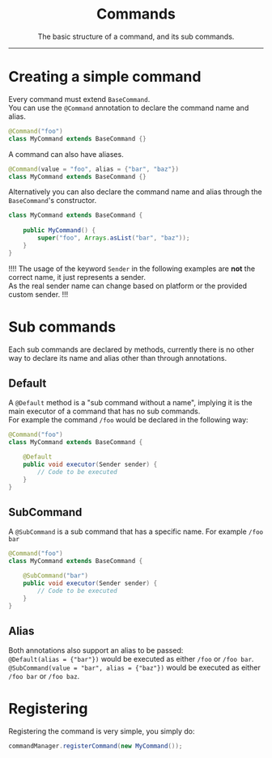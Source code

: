 <center><h1>Commands</h1></center>
<center>
<p>The basic structure of a command, and its sub commands.</p>
</center>

---

# Creating a simple command
Every command must extend `BaseCommand`.  
You can use the `@Command` annotation to declare the command name and alias.
```java
@Command("foo")
class MyCommand extends BaseCommand {}
```
A command can also have aliases.
```java
@Command(value = "foo", alias = {"bar", "baz"})
class MyCommand extends BaseCommand {}
```
Alternatively you can also declare the command name and alias through the `BaseCommand`'s constructor.
```java
class MyCommand extends BaseCommand {
    
    public MyCommand() {
        super("foo", Arrays.asList("bar", "baz"));
    }
}
```
!!!!
The usage of the keyword `Sender` in the following examples are **not** the correct name, it just represents a sender.  
As the real sender name can change based on platform or the provided custom sender.
!!!

# Sub commands
Each sub commands are declared by methods, currently there is no other way to declare its name and alias other than through annotations.

## Default
A `@Default` method is a "sub command without a name", implying it is the main executor of a command that has no sub commands.  
For example the command `/foo` would be declared in the following way:
```java
@Command("foo")
class MyCommand extends BaseCommand {

    @Default
    public void executor(Sender sender) {
        // Code to be executed
    }
}
```

## SubCommand
A `@SubCommand` is a sub command that has a specific name. For example `/foo bar`
```java
@Command("foo")
class MyCommand extends BaseCommand {

    @SubCommand("bar")
    public void executor(Sender sender) {
        // Code to be executed
    }
}
```

## Alias
Both annotations also support an alias to be passed:  
`@Default(alias = {"bar"})` would be executed as either `/foo` or `/foo bar`.  
`@SubCommand(value = "bar", alias = {"baz"})` would be executed as either `/foo bar` or `/foo baz`.

# Registering
Registering the command is very simple, you simply do:
```java
commandManager.registerCommand(new MyCommand());
```
